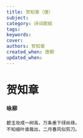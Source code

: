 ```yaml
---
title: 贺知章（唐）
subject: 
category: 诗词歌赋
tags: 
keywords: 
cover: 
authors: 贺知章
created_when: 唐朝
updated_when: 
---
```


# 贺知章

#### 咏柳

```
碧玉妆成一树高，万条垂下绿丝绦。
不知细叶谁裁出，二月春风似剪刀。
```
